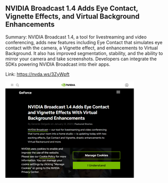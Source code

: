## NVIDIA Broadcast 1.4 Adds Eye Contact, Vignette Effects, and Virtual Background Enhancements
Summary: NVIDIA Broadcast 1.4, a tool for livestreaming and video conferencing, adds new features including Eye Contact that simulates eye contact with the camera, a Vignette effect, and enhancements to Virtual Background. It also has improved segmentation, stability, and the ability to mirror your camera and take screenshots. Developers can integrate the SDKs powering NVIDIA Broadcast into their apps.

Link: https://nvda.ws/3ZyWpft

<img src="/img/7267d3da-10e1-4e95-bf5c-1f4cbf5d16a2.png" width="400" />
<br/><br/>

